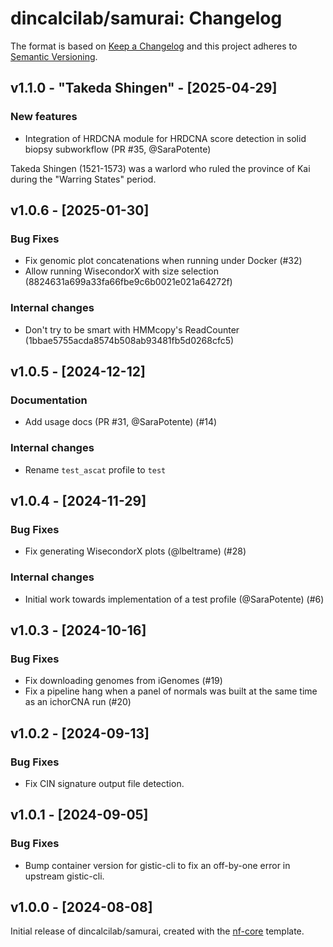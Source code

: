 # dincalcilab/samurai: Changelog

The format is based on [Keep a Changelog](https://keepachangelog.com/en/1.0.0/)
and this project adheres to [Semantic Versioning](https://semver.org/spec/v2.0.0.html).

## v1.1.0 - "Takeda Shingen" - [2025-04-29]

### New features

- Integration of HRDCNA module for HRDCNA score detection in solid biopsy subworkflow (PR #35, @SaraPotente)

Takeda Shingen (1521-1573) was a warlord who ruled the province of Kai during the "Warring States" period. 
  
## v1.0.6 - [2025-01-30]

### Bug Fixes

- Fix genomic plot concatenations when running under Docker (#32)
- Allow running WisecondorX with size selection (8824631a699a33fa66fbe9c6b0021e021a64272f)

### Internal changes

- Don't try to be smart with HMMcopy's ReadCounter (1bbae5755acda8574b508ab93481fb5d0268cfc5)

## v1.0.5 - [2024-12-12]

### Documentation

- Add usage docs (PR #31, @SaraPotente) (#14)

### Internal changes

- Rename `test_ascat` profile to `test`

## v1.0.4 - [2024-11-29]

### Bug Fixes

- Fix generating WisecondorX plots (@lbeltrame) (#28)

### Internal changes

- Initial work towards implementation of a test profile (@SaraPotente) (#6)

## v1.0.3 - [2024-10-16]

### Bug Fixes

- Fix downloading genomes from iGenomes (#19)
- Fix a pipeline hang when a panel of normals was built at the same time as an ichorCNA run (#20)

## v1.0.2 - [2024-09-13]

### Bug Fixes

- Fix CIN signature output file detection.

## v1.0.1 - [2024-09-05]

### Bug Fixes

- Bump container version for gistic-cli to fix an off-by-one error in upstream gistic-cli.

## v1.0.0 - [2024-08-08]

Initial release of dincalcilab/samurai, created with the [nf-core](https://nf-co.re/) template.
